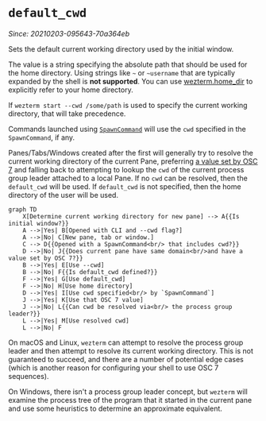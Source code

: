 # `default_cwd`

*Since: 20210203-095643-70a364eb*

Sets the default current working directory used by the initial window.

The value is a string specifying the absolute path that should be used for the
home directory. Using strings like `~` or `~username` that are typically
expanded by the shell is **not supported**. You can use
[wezterm.home_dir](../wezterm/home_dir.md) to explicitly refer to your home
directory.

If `wezterm start --cwd /some/path` is used to specify the current working
directory, that will take precedence.

Commands launched using [`SpawnCommand`](../SpawnCommand.md) will use the
`cwd` specified in the `SpawnCommand`, if any.

Panes/Tabs/Windows created after the first will generally try to resolve the
current working directory of the current Pane, preferring
[a value set by OSC 7](../../../shell-integration.md) and falling back to
attempting to lookup the `cwd` of the current process group leader attached to a
local Pane. If no `cwd` can be resolved, then the `default_cwd` will be used.
If `default_cwd` is not specified, then the home directory of the user will be
used.

```mermaid
graph TD
    X[Determine current working directory for new pane] --> A{{Is initial window?}}
    A -->|Yes| B[Opened with CLI and --cwd flag?]
    A -->|No| C[New pane, tab or window.]
    C --> D{{Opened with a SpawnCommand<br/> that includes cwd?}}
    D -->|No| J{{Does current pane have same domain<br/>and have a value set by OSC 7?}}
    B -->|Yes| E[Use --cwd]
    B -->|No| F{{Is default_cwd defined?}}
    F -->|Yes| G[Use default_cwd]
    F -->|No| H[Use home directory]
    D -->|Yes| I[Use cwd specified<br/> by `SpawnCommand`]
    J -->|Yes| K[Use that OSC 7 value]
    J -->|No| L{{Can cwd be resolved via<br/> the process group leader?}}
    L -->|Yes| M[Use resolved cwd]
    L -->|No| F

```

On macOS and Linux, `wezterm` can attempt to resolve the process group leader
and then attempt to resolve its current working directory. This is not
guaranteed to succeed, and there are a number of potential edge cases (which is
another reason for configuring your shell to use OSC 7 sequences).

On Windows, there isn't a process group leader concept, but `wezterm` will
examine the process tree of the program that it started in the current pane and
use some heuristics to determine an approximate equivalent.


